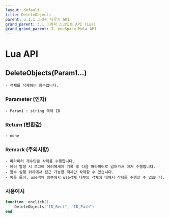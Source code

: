 ```yaml
---
layout: default
title: DeleteObjects
parent: 3.1.1 그래픽 다루기 API
grand_parent: 3.1 그래픽 스크립트 API (Lua)
grand_grand_parent: 3. enuSpace Meta API
---
```


# Lua API 

## DeleteObjects(Param1...)

    - 객체를 삭제하는 함수입니다.

### Parameter (인자)

    - Param1 : string 객체 ID

### Return (반환값)

	- none

### Remark (주의사항)

    - 파라미터 개수만큼 삭제를 수행합니다.
    - 에러 발생 시 로그에 에러메세지 기록 후 다음 파라미터로 넘어가서 마저 수행합니다.
    - 함수 실행 위치에서 접근 가능한 객체만 삭제할 수 있습니다.
    - 예를 들어, use객체 외부에서 use객체 내부의 객체에 대해서 삭제를 수행할 수 없습니다.

### 사용예시
```lua
function _onclick()
    DeleteObjects("ID_Rect", "ID_Path")
end
```
##